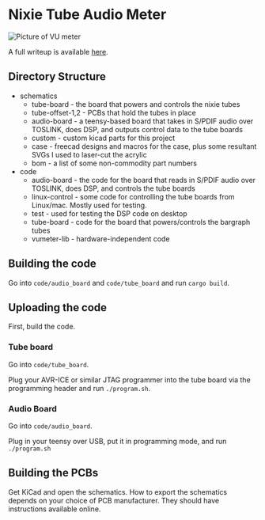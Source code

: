 # Nixie Tube Audio Meter

![Picture of VU meter](http://yager.io/vumeter/Main.jpeg)

A full writeup is available [here](http://yager.io/vumeter/vu.html).

## Directory Structure
* schematics
    * tube-board - the board that powers and controls the nixie tubes
    * tube-offset-1,2 - PCBs that hold the tubes in place
    * audio-board - a teensy-based board that takes in S/PDIF audio over TOSLINK, does DSP, and outputs control data to the tube boards
    * custom - custom kicad parts for this project
    * case - freecad designs and macros for the case, plus some resultant SVGs I used to laser-cut the acrylic
    * bom - a list of some non-commodity part numbers
* code
    * audio-board - the code for the board that reads in S/PDIF audio over TOSLINK, does DSP, and controls the tube boards
    * linux-control - some code for controlling the tube boards from Linux/mac. Mostly used for testing.
    * test - used for testing the DSP code on desktop
    * tube-board - code for the board that powers/controls the bargraph tubes
    * vumeter-lib - hardware-independent code


## Building the code

Go into `code/audio_board` and `code/tube_board` and run `cargo build`.

## Uploading the code

First, build the code.

### Tube board

Go into `code/tube_board`.

Plug your AVR-ICE or similar JTAG programmer into the tube board via the programming header and run `./program.sh`.

### Audio Board

Go into `code/audio_board`.

Plug in your teensy over USB, put it in programming mode, and run `./program.sh`


## Building the PCBs

Get KiCad and open the schematics. How to export the schematics depends on your choice of PCB manufacturer. They should have instructions available online.


